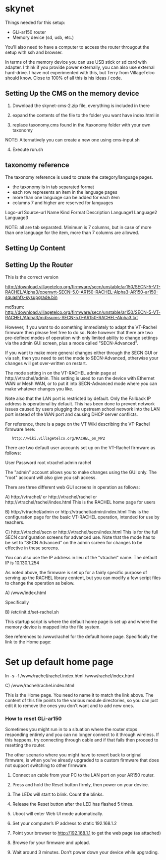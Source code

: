 # skynet 

Things needed for this setup: 

- GLi-ar150 router
- Memory device (sd, usb, etc.)

You'll also need to have a computer to access the router througout the setup with ssh and browser. 

In terms of the memory device you can use USB stick or sd card with adapter. I think if you provide power externally, you can also use external hard-drive. I have not experimented with this, but Terry from VillageTelco should know. Close to 100% of all this is his ideas / code. 

## Setting Up the CMS on the memory device

1) Download the skynet-cms-2.zip file, everything is included in there 

2) expand the contents of the file to the folder you want have index.html in 

3) replace taxonomy.cms found in the /taxonomy folder with your own taxonomy

NOTE: Alternatively you can create a new one using cms-input.sh

4) Execute run.sh

## taxonomy reference

The taxonomy reference is used to create the category/language pages. 

- the taxonomy is in tab separated format 
- each row represents an item in the language pages 
- more than one language can be added for each item 
- columns 7 and higher are reserved for languages 

Logo-url  Source-url  Name  Kind  Format  Description Language1 Language2 Language3

NOTE: all are tab separated. Minimum is 7 columns, but in case of more than one language for the item, more than 7 columns are allowed. 

## Setting Up Content

## Setting Up the Router

This is the correct version

http://download.villagetelco.org/firmware/secn/unstable/ar150/SECN-5-VT-RACHEL/Alpha3/openwrt-SECN-5.0-AR150-RACHEL-Alpha3-AR150-ar150-squashfs-sysupgrade.bin

md5sum: http://download.villagetelco.org/firmware/secn/unstable/ar150/SECN-5-VT-RACHEL/Alpha3/md5sums-SECN-5.0-AR150-RACHEL-Alpha3.txt



However, if you want to do something immediately to adapt the VT-Rachel firmware then please feel free to do so. Note however that there are two pre-defined modes of operation with only limited ability to change settings via the admin GUI screen, plus a mode called "SECN-Advanced". 

If you want to make more general changes either through the SECN GUI or via ssh, then you need to set the mode to SECN-Advanced, otherwise your changes will get over-written on restart.

The mode setting in on the VT-RACHEL admin page at http://vtrachel/admin. This setting is used to run the device with Ethernet WAN or Mesh WAN, or to put it into SECN-Advanced mode where you can make whatever changes you like.

Note also that the LAN port is restricted by default. Only the Fallback IP address is operational by default.
This has been done to prevent network issues caused by users plugging the upstream school network into the LAN port instead of the WAN port and causing DHCP server conflicts.

For reference, there is a page on the VT Wiki describing the VT-Rachel firmware here:

       http://wiki.villagetelco.org/RACHEL_on_MP2


There are two default user accounts set up on the VT-Rachel firmware as follows:

User             Password
root              vtrachel
admin           rachel

The "admin" account allows you to make changes using the GUI only. 
The "root" account will also give you ssh access.

There are three different web GUI screens in operation as follows:

A) http://vtrachel/  or http://vtrachel/rachel   or http://vtrachel/rachel/index.html
This is the RACHEL home page for users

B) http://vtrachel/admin or http://vtrachel/admin/index.html
This is the configuration page for the basic VT-RACHEL operation, intended for use by teachers.

C) http://vtrachel/secn  or  http://vtrachel/secn/index.html
This is for the full SECN configuration screens for advanced use.
Note that the mode has to be set to "SECN Advanced" on the admin screen for changes to be effective in these screens.

You can also use the IP address in lieu of the "vtrachel" name. The default IP is 10.130.1.254

As noted above, the firmware is set up for a fairly specific purpose of serving up the RACHEL library content, but you can modify a few script files to change the operation as below.

A)  /www/index.html

Specifically
<a style="color: white; text-decoration: none" href="/rachel"> Loading RACHEL...</a>

B)   /etc/init.d/set-rachel.sh

This startup script is where the default home page is set up and where the memory device is mapped into the file system. 

See references to /www/rachel for the default home page.
Specifically the link to the Home page:

# Set up default home page
ln -s -f /www/rachel/rachel.index.html   /www/rachel/index.html

C)  /www/rachel/rachel.index.html

This is the Home page. You need to name it to match the link above.
The content of this file points to the various module directories, so you can just edit it to remove the ones you don't want and to add new ones.


### How to reset GLi-ar150

Sometimes you might run in to a situation where the router stops responding entirely and you can no longer connect to it through wireless. If this happens, try connecting through cable and if that fails then proceed to resetting the router. 

The other scenario where you might have to revert back to original firmware, is when you've already upgraded to a custom firmware that does not support switching to other firmware. 

1) Connect an cable from your PC to the LAN port on your AR150 router.

2) Press and hold the Reset button firmly, then power on your device.

3) The LEDs will start to blink. Count the blinks.

4) Release the Reset button after the LED has flashed 5 times. 

5) Uboot will enter Web UI mode automatically. 

6) Set your computer’s IP address to static 192.168.1.2

7) Point your browser to  http://192.168.1.1 to get the web page (as attached)

8) Browse for your firmware and upload.

9) Wait around 3 minutes. Don’t power down your device while upgrading.
